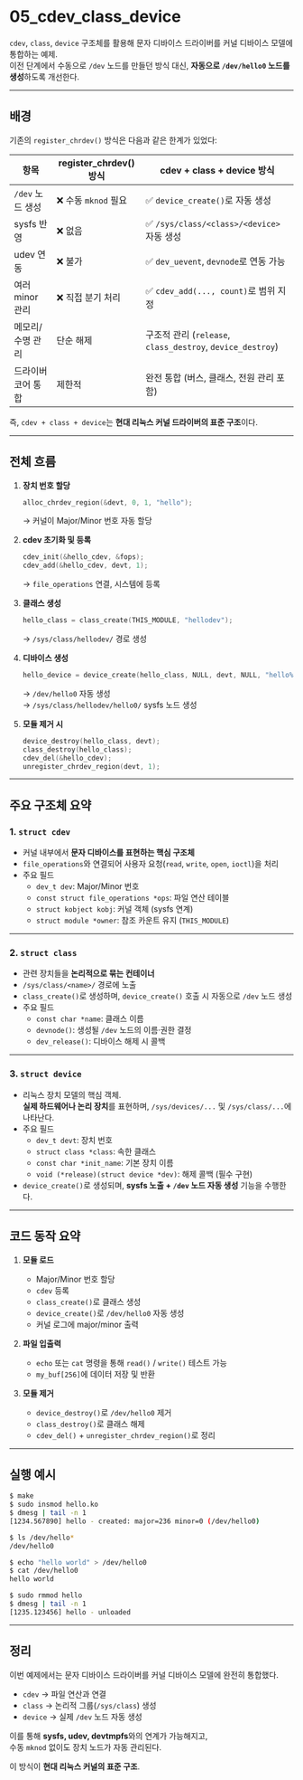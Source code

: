 # 05_cdev_class_device

`cdev`, `class`, `device` 구조체를 활용해 문자 디바이스 드라이버를 커널 디바이스 모델에 통합하는 예제.  
이전 단계에서 수동으로 `/dev` 노드를 만들던 방식 대신, **자동으로 `/dev/hello0` 노드를 생성**하도록 개선한다.

---

## 배경

기존의 `register_chrdev()` 방식은 다음과 같은 한계가 있었다:

| 항목 | register_chrdev() 방식 | cdev + class + device 방식 |
|------|------------------------|-----------------------------|
| `/dev` 노드 생성 | ❌ 수동 `mknod` 필요 | ✅ `device_create()`로 자동 생성 |
| sysfs 반영 | ❌ 없음 | ✅ `/sys/class/<class>/<device>` 자동 생성 |
| udev 연동 | ❌ 불가 | ✅ `dev_uevent`, `devnode`로 연동 가능 |
| 여러 minor 관리 | ❌ 직접 분기 처리 | ✅ `cdev_add(..., count)`로 범위 지정 |
| 메모리/수명 관리 | 단순 해제 | 구조적 관리 (`release`, `class_destroy`, `device_destroy`) |
| 드라이버 코어 통합 | 제한적 | 완전 통합 (버스, 클래스, 전원 관리 포함) |

즉, `cdev + class + device`는 **현대 리눅스 커널 드라이버의 표준 구조**이다.

---

## 전체 흐름

1. **장치 번호 할당**
   ```c
   alloc_chrdev_region(&devt, 0, 1, "hello");
   ```
   → 커널이 Major/Minor 번호 자동 할당  

2. **cdev 초기화 및 등록**
   ```c
   cdev_init(&hello_cdev, &fops);
   cdev_add(&hello_cdev, devt, 1);
   ```
   → `file_operations` 연결, 시스템에 등록

3. **클래스 생성**
   ```c
   hello_class = class_create(THIS_MODULE, "hellodev");
   ```
   → `/sys/class/hellodev/` 경로 생성

4. **디바이스 생성**
   ```c
   hello_device = device_create(hello_class, NULL, devt, NULL, "hello%d", 0);
   ```
   → `/dev/hello0` 자동 생성  
   → `/sys/class/hellodev/hello0/` sysfs 노드 생성

5. **모듈 제거 시**
   ```c
   device_destroy(hello_class, devt);
   class_destroy(hello_class);
   cdev_del(&hello_cdev);
   unregister_chrdev_region(devt, 1);
   ```

---

## 주요 구조체 요약

### 1. `struct cdev`
- 커널 내부에서 **문자 디바이스를 표현하는 핵심 구조체**
- `file_operations`와 연결되어 사용자 요청(`read`, `write`, `open`, `ioctl`)을 처리
- 주요 필드  
  - `dev_t dev`: Major/Minor 번호  
  - `const struct file_operations *ops`: 파일 연산 테이블  
  - `struct kobject kobj`: 커널 객체 (sysfs 연계)  
  - `struct module *owner`: 참조 카운트 유지 (`THIS_MODULE`)  

---

### 2. `struct class`
- 관련 장치들을 **논리적으로 묶는 컨테이너**
- `/sys/class/<name>/` 경로에 노출  
- `class_create()`로 생성하며, `device_create()` 호출 시 자동으로 `/dev` 노드 생성
- 주요 필드  
  - `const char *name`: 클래스 이름  
  - `devnode()`: 생성될 `/dev` 노드의 이름·권한 결정  
  - `dev_release()`: 디바이스 해제 시 콜백

---

### 3. `struct device`
- 리눅스 장치 모델의 핵심 객체.  
  **실제 하드웨어나 논리 장치**를 표현하며, `/sys/devices/...` 및 `/sys/class/...`에 나타난다.
- 주요 필드  
  - `dev_t devt`: 장치 번호  
  - `struct class *class`: 속한 클래스  
  - `const char *init_name`: 기본 장치 이름  
  - `void (*release)(struct device *dev)`: 해제 콜백 (필수 구현)
- `device_create()`로 생성되며, **sysfs 노출 + `/dev` 노드 자동 생성** 기능을 수행한다.

---

## 코드 동작 요약

1. **모듈 로드**
   - Major/Minor 번호 할당  
   - `cdev` 등록  
   - `class_create()`로 클래스 생성  
   - `device_create()`로 `/dev/hello0` 자동 생성  
   - 커널 로그에 major/minor 출력  

2. **파일 입출력**
   - `echo` 또는 `cat` 명령을 통해 `read()` / `write()` 테스트 가능  
   - `my_buf[256]`에 데이터 저장 및 반환  

3. **모듈 제거**
   - `device_destroy()`로 `/dev/hello0` 제거  
   - `class_destroy()`로 클래스 해제  
   - `cdev_del()` + `unregister_chrdev_region()`로 정리  

---

## 실행 예시

```bash
$ make
$ sudo insmod hello.ko
$ dmesg | tail -n 1
[1234.567890] hello - created: major=236 minor=0 (/dev/hello0)

$ ls /dev/hello*
/dev/hello0

$ echo "hello world" > /dev/hello0
$ cat /dev/hello0
hello world

$ sudo rmmod hello
$ dmesg | tail -n 1
[1235.123456] hello - unloaded
```

---

## 정리

이번 예제에서는 문자 디바이스 드라이버를 커널 디바이스 모델에 완전히 통합했다.

- `cdev` → 파일 연산과 연결  
- `class` → 논리적 그룹(`/sys/class`) 생성  
- `device` → 실제 `/dev` 노드 자동 생성  

이를 통해 **sysfs, udev, devtmpfs**와의 연계가 가능해지고,  
수동 `mknod` 없이도 장치 노드가 자동 관리된다.  

이 방식이 **현대 리눅스 커널의 표준 구조**.
